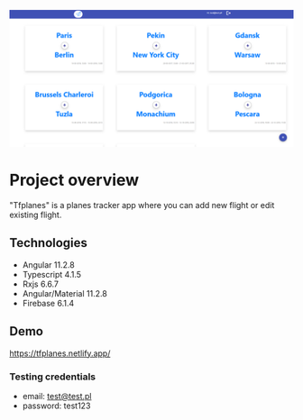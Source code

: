![alt text](https://github.com/Falinowy/tfplanes/blob/MASTER/src/assets/images/2021_06_01_11_33_39_Tfplanes.png)
# Project overview

"Tfplanes" is a planes tracker app where you can add new flight or edit existing flight.

## Technologies
- Angular 11.2.8
- Typescript 4.1.5
- Rxjs 6.6.7
- Angular/Material 11.2.8
- Firebase 6.1.4

## Demo

https://tfplanes.netlify.app/

### Testing credentials

- email: test@test.pl
- password: test123
